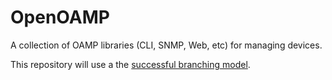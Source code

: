 OpenOAMP
========

A collection of OAMP libraries (CLI, SNMP, Web, etc) for managing devices.

This repository will use a the [successful branching model](http://nvie.com/posts/a-successful-git-branching-model/).
